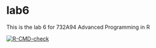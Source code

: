 # lab6
This is the lab 6 for 732A94 Advanced Programming in R
<!-- badges: start -->
[![R-CMD-check](https://github.com/turninto5/Lab6/actions/workflows/R-CMD-check.yaml/badge.svg)](https://github.com/turninto5/Lab6/actions/workflows/R-CMD-check.yaml)
<!-- badges: end -->
